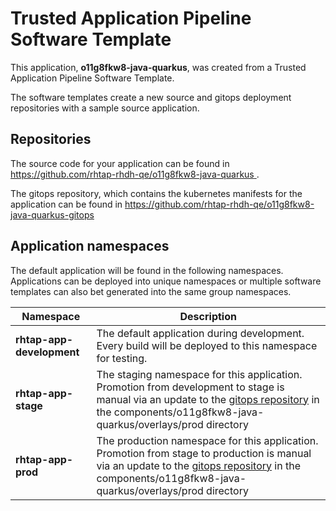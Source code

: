 # Trusted Application Pipeline Software Template

This application, **o11g8fkw8-java-quarkus**, was created from a Trusted Application Pipeline Software Template.

The software templates create a new source and gitops deployment repositories with a sample source application. 

## Repositories

The source code for your application can be found in [https://github.com/rhtap-rhdh-qe/o11g8fkw8-java-quarkus ](https://github.com/rhtap-rhdh-qe/o11g8fkw8-java-quarkus ).
 
The gitops repository, which contains the kubernetes manifests for the application can be found in 
[https://github.com/rhtap-rhdh-qe/o11g8fkw8-java-quarkus-gitops ](https://github.com/rhtap-rhdh-qe/o11g8fkw8-java-quarkus-gitops ) 

## Application namespaces 

The default application will be found in the following namespaces. Applications can be deployed into unique namespaces or multiple software templates can also bet generated into the same group namespaces.  

|  Namespace   |  Description   |  
| -------- | -------- |   
| **rhtap-app-development** | The default application during development. Every build will be deployed to this namespace for testing. | 
| **rhtap-app-stage** | The staging namespace for this application. Promotion from development to stage is manual via an update to the [gitops repository](https://github.com/rhtap-rhdh-qe/o11g8fkw8-java-quarkus-gitops ) in the components/o11g8fkw8-java-quarkus/overlays/prod directory |  
| **rhtap-app-prod** | The production namespace for this application. Promotion from stage to production is manual via an update to the [gitops repository](https://github.com/rhtap-rhdh-qe/o11g8fkw8-java-quarkus-gitops ) in the components/o11g8fkw8-java-quarkus/overlays/prod directory | 